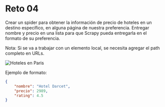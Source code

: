 # Reto 04

Crear un spider para obtener la información de precio de hoteles en un destino específico, en alguna página de nuestra preferencia.
Entregar nombre y precio en una lista para que Scrapy pueda entregarla en el formato de su preferencia.

Nota: Si se va a trabajar con un elemento local, se necesita agregar el path completo en URLs.

![Hoteles en Paris](../reto02/paris.png)

Ejemplo de formato:
```json
{
    "nombre": "Hotel Darcet",
    "precio": 2989,
    "rating": 4.5
}
```